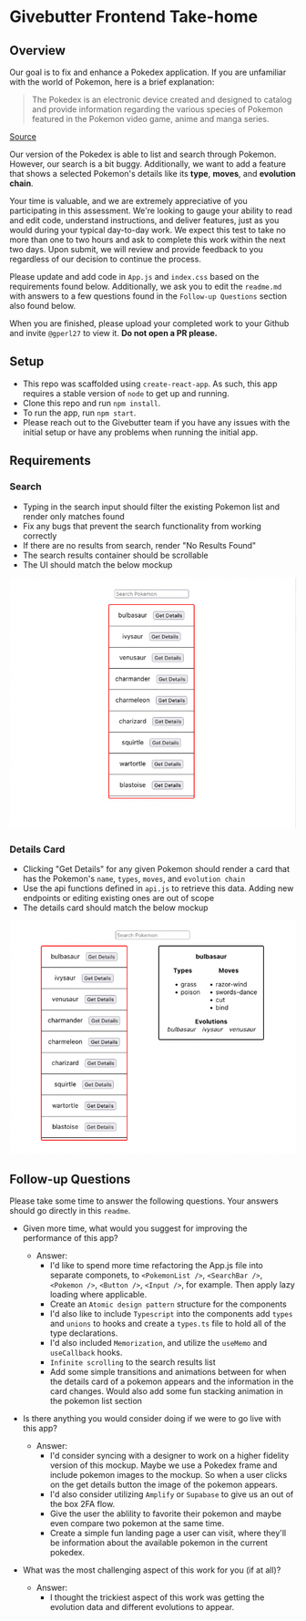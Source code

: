 # Givebutter Frontend Take-home

## Overview

Our goal is to fix and enhance a Pokedex application. If you are unfamiliar with the world of Pokemon, here is a brief explanation:

> The Pokedex is an electronic device created and designed to catalog and provide information regarding the various species of Pokemon featured in the Pokemon video game, anime and manga series.
 
[Source](https://pokemon.fandom.com/wiki/Pokedex)
 
Our version of the Pokedex is able to list and search through Pokemon. However, our search is a bit buggy. Additionally, we want to add a feature that shows a selected Pokemon's details like its **type**, **moves**, and **evolution chain**.

Your time is valuable, and we are extremely appreciative of you participating in this assessment. We're looking to gauge your ability to read and edit code, understand instructions, and deliver features, just as you would during your typical day-to-day work. We expect this test to take no more than one to two hours and ask to complete this work within the next two days. Upon submit, we will review and provide feedback to you regardless of our decision to continue the process.

Please update and add code in `App.js` and `index.css` based on the requirements found below. Additionally, we ask you to edit the `readme.md` with answers to a few questions found in the `Follow-up Questions` section also found below.

When you are finished, please upload your completed work to your Github and invite `@gperl27` to view it. **Do not open a PR please.**

## Setup

- This repo was scaffolded using `create-react-app`. As such, this app requires a stable version of `node` to get up and running.
- Clone this repo and run `npm install`.
- To run the app, run `npm start`.
- Please reach out to the Givebutter team if you have any issues with the initial setup or have any problems when running the initial app.

## Requirements

### Search
- Typing in the search input should filter the existing Pokemon list and render only matches found
- Fix any bugs that prevent the search functionality from working correctly
- If there are no results from search, render "No Results Found"
- The search results container should be scrollable
- The UI should match the below mockup

![](mockup0.png)

### Details Card
     
- Clicking "Get Details" for any given Pokemon should render a card that has the Pokemon's `name`, `types`, `moves`, and `evolution chain`
- Use the api functions defined in `api.js` to retrieve this data. Adding new endpoints or editing existing ones are out of scope
- The details card should match the below mockup

![](mockup1.png)

## Follow-up Questions

Please take some time to answer the following questions. Your answers should go directly in this `readme`.

- Given more time, what would you suggest for improving the performance of this app?
    - Answer: 
        - I'd like to spend more time refactoring the App.js file into separate componets, to `<PokemonList />`, `<SearchBar />`, `<Pokemon />`, `<Button />`, `<Input />`, for example. Then apply lazy loading where applicable. 
        - Create an `Atomic design pattern` structure for the components
        - I'd also like to include `Typescript` into the components add `types` and `unions` to hooks and create a `types.ts` file to hold all of the type declarations.
        - I'd also included `Memorization`, and utilize the `useMemo` and `useCallback` hooks.
        - `Infinite scrolling` to the search results list
        - Add some simple transitions and animations between for when the details card of a pokemon appears and the information in the card changes. Would also add some fun stacking animation in the pokemon list section

- Is there anything you would consider doing if we were to go live with this app?
    - Answer:
        - I'd consider syncing with a designer to work on a higher fidelity version of this mockup. Maybe we use a Pokedex frame and include pokemon images to the mockup. So when a user clicks on the get details button the image of the pokemon appears. 
        - I'd also consider utilizing `Amplify` or `Supabase` to give us an out of the box 2FA flow.
        - Give the user the ablility to favorite their pokemon and maybe even compare two pokemon at the same time.
        - Create a simple fun landing page a user can visit, where they'll be information about the available pokemon in the current pokedex.

- What was the most challenging aspect of this work for you (if at all)?
    - Answer:
        - I thought the trickiest aspect of this work was getting the evolution data and different evolutions to appear.